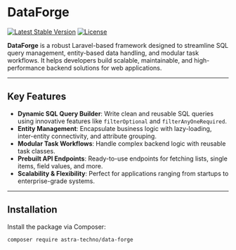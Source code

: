 # DataForge

[![Latest Stable Version](https://poser.pugx.org/astra-techno/data-forge/v/stable)](https://packagist.org/packages/astra-techno/data-forge)
[![License](https://poser.pugx.org/astra-techno/data-forge/license)](https://packagist.org/packages/astra-techno/data-forge)

**DataForge** is a robust Laravel-based framework designed to streamline SQL query management, entity-based data handling, and modular task workflows. It helps developers build scalable, maintainable, and high-performance backend solutions for web applications.

---

## Key Features

- **Dynamic SQL Query Builder**: Write clean and reusable SQL queries using innovative features like `filterOptional` and `filterAnyOneRequired`.
- **Entity Management**: Encapsulate business logic with lazy-loading, inter-entity connectivity, and attribute grouping.
- **Modular Task Workflows**: Handle complex backend logic with reusable task classes.
- **Prebuilt API Endpoints**: Ready-to-use endpoints for fetching lists, single items, field values, and more.
- **Scalability & Flexibility**: Perfect for applications ranging from startups to enterprise-grade systems.

---

## Installation

Install the package via Composer:

```bash
composer require astra-techno/data-forge
